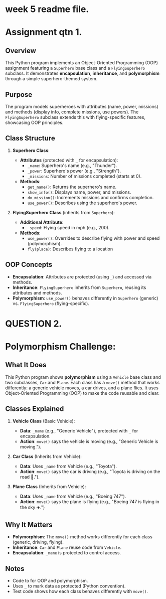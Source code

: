 # week 5 readme file.
# Assignment qtn 1.

## Overview

This Python program implements an Object-Oriented Programming (OOP) assignment featuring a `Superhero` base class and a `FlyingSuperhero` subclass. It demonstrates **encapsulation**, **inheritance**, and **polymorphism** through a simple superhero-themed system.

## Purpose

The program models superheroes with attributes (name, power, missions) and methods (display info, complete missions, use powers). The `FlyingSuperhero` subclass extends this with flying-specific features, showcasing OOP principles.

## Class Structure

1. **Superhero Class**:

   - **Attributes** (protected with `_` for encapsulation):
     - `_name`: Superhero's name (e.g., "Thunder").
     - `_power`: Superhero's power (e.g., "Strength").
     - `_missions`: Number of missions completed (starts at 0).
   - **Methods**:
     - `get_name()`: Returns the superhero's name.
     - `show_info()`: Displays name, power, and missions.
     - `do_mission()`: Increments missions and confirms completion.
     - `use_power()`: Describes using the superhero's power.

2. **FlyingSuperhero Class** (inherits from `Superhero`):

   - **Additional Attribute**:
     - `_speed`: Flying speed in mph (e.g., 200).
   - **Methods**:
     - `use_power()`: Overrides to describe flying with power and speed (polymorphism).
     - `fly(place)`: Describes flying to a location

## OOP Concepts

- **Encapsulation**: Attributes are protected (using `_`) and accessed via methods.
- **Inheritance**: `FlyingSuperhero` inherits from `Superhero`, reusing its attributes and methods.
- **Polymorphism**: `use_power()` behaves differently in `Superhero` (generic) vs. `FlyingSuperhero` (flying-specific).



# QUESTION 2.

#  Polymorphism Challenge:

## What It Does

This Python program shows **polymorphism** using a `Vehicle` base class and two subclasses, `Car` and `Plane`. Each class has a `move()` method that works differently: a generic vehicle moves, a car drives, and a plane flies. It uses Object-Oriented Programming (OOP) to make the code reusable and clear.

## Classes Explained

1. **Vehicle Class** (Basic Vehicle):

   - **Data**: `_name` (e.g., "Generic Vehicle"), protected with `_` for encapsulation.
   - **Action**: `move()` says the vehicle is moving (e.g., "Generic Vehicle is moving.").

2. **Car Class** (Inherits from Vehicle):

   - **Data**: Uses `_name` from Vehicle (e.g., "Toyota").
   - **Action**: `move()` says the car is driving (e.g., "Toyota is driving on the road 🚗.").

3. **Plane Class** (Inherits from Vehicle):

   - **Data**: Uses `_name` from Vehicle (e.g., "Boeing 747").
   - **Action**: `move()` says the plane is flying (e.g., "Boeing 747 is flying in the sky ✈️.")

## Why It Matters

- **Polymorphism**: The `move()` method works differently for each class (generic, driving, flying).
- **Inheritance**: `Car` and `Plane` reuse code from `Vehicle`.
- **Encapsulation**: `_name` is protected to control access.

## Notes

- Code to for OOP and polymorphism.
- Uses `_` to mark data as protected (Python convention).
- Test code shows how each class behaves differently with `move()`.
